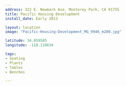 ```yaml
---
address: 322 E. Newmark Ave. Monterey Park, CA 91755 
title: Pacific Housing Development
install_date: Early 2013

layout: location
image: "Pacific-Housing-Development_MG_9946_m200.jpg"

latitude: 34.059585
longitude: -118.118634

tags:	
- Seating
- Plants
- Tables
- Benches

---
```

